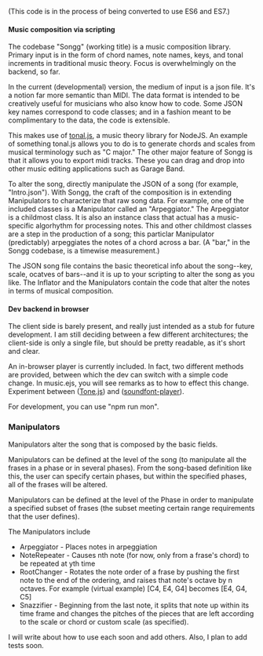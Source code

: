 (This code is in the process of being converted to use ES6 and ES7.)

#### Music composition via scripting

The codebase "Songg" (working title) is a music composition library. Primary input is in the form of chord names, note names, keys, and tonal increments in traditional music theory. Focus is overwhelmingly on the backend, so far.  

In the current (developmental) version, the medium of input is a json file. It's a notion far more semantic than MIDI. The data format is intended to be creatively useful for musicians who also know how to code. Some JSON key names correspond to code classes; and in a fashion meant to be complimentary to the data, the code is extensible.

This makes use of [tonal.js](https://github.com/danigb/tonal), a music theory library for NodeJS. An example of something tonal.js allows you to do is to generate chords and scales from musical terminology such as "C major." The other major feature of Songg is that it allows you to export midi tracks. These you can drag and drop into other music editing applications such as Garage Band.

To alter the song, directly manipulate the JSON of a song (for example, "Intro.json"). With Songg, the craft of the composition is in extending Manipulators to characterize that raw song data. For example, one of the included classes is a Manipulator called an "Arpeggiator." The Arpeggiator is a childmost class. It is also an instance class that actual has a music-specific algorhythm for processing notes. This and other childmost classes are a step in the production of a song; this particlar Manipulator (predictably) arpeggiates the notes of a chord across a bar. (A "bar," in the Songg codebase, is a timewise measurement.)

The JSON song file contains the basic theoretical info about the song--key, scale, ocatves of bars--and it is up to your scripting to alter the song as you like. The Inflator and the Manipulators contain the code that alter the notes in terms of musical composition.


#### Dev backend in browser
The client side is barely present, and really just intended as a stub for future development. I am still deciding between a few different architectures; the client-side is only a single file, but should be pretty readable, as it's short and clear.

An in-browser player is currently included. In fact, two different methods are provided, between which the dev can switch with a simple code change. In music.ejs, you will see remarks as to how to effect this change. Experiment between ([Tone.js](https://github.com/Tonejs/Tone.js)) and ([soundfont-player](https://github.com/danigb/soundfont-player)).

For development, you can use "npm run mon".

### Manipulators
Manipulators alter the song that is composed by the basic fields.

Manipulators can be defined at the level of the song (to manipulate all the frases in a phase or in several phases). From the song-based definition like this, the user can specify certain phases, but within the specified phases, all of the frases will be altered.

Manipulators can be defined at the level of the Phase in order to manipulate a specified subset of frases (the subset meeting certain range requirements that the user defines).

The Manipulators include
- Arpeggiator - Places notes in arpeggiation
- NoteRepeater - Causes nth note (for now, only from a frase's chord) to be repeated at yth time
- RootChanger - Rotates the note order of a frase by pushing the first note to the end of the ordering, and raises that note's octave by n octaves. For example (virtual example) [C4, E4, G4] becomes [E4, G4, C5]
- Snazzifier - Beginning from the last note, it splits that note up within its time frame and changes the pitches of the pieces that are left according to the scale or chord or custom scale (as specified).



I will write about how to use each soon and add others.
Also, I plan to add tests soon.
